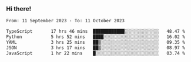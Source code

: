 ### Hi there!

<!--START_SECTION:waka-->

```txt
From: 11 September 2023 - To: 11 October 2023

TypeScript       17 hrs 46 mins  ████████████░░░░░░░░░░░░░   48.47 %
Python           5 hrs 52 mins   ████░░░░░░░░░░░░░░░░░░░░░   16.02 %
YAML             3 hrs 25 mins   ██▒░░░░░░░░░░░░░░░░░░░░░░   09.35 %
JSON             3 hrs 17 mins   ██▒░░░░░░░░░░░░░░░░░░░░░░   08.97 %
JavaScript       1 hr 22 mins    █░░░░░░░░░░░░░░░░░░░░░░░░   03.74 %
```

<!--END_SECTION:waka-->

